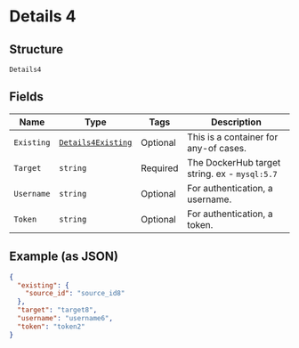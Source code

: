 
# Details 4

## Structure

`Details4`

## Fields

| Name | Type | Tags | Description |
|  --- | --- | --- | --- |
| `Existing` | [`Details4Existing`](../../doc/models/containers/details-4-existing.md) | Optional | This is a container for any-of cases. |
| `Target` | `string` | Required | The DockerHub target string. ex - `mysql:5.7` |
| `Username` | `string` | Optional | For authentication, a username. |
| `Token` | `string` | Optional | For authentication, a token. |

## Example (as JSON)

```json
{
  "existing": {
    "source_id": "source_id8"
  },
  "target": "target8",
  "username": "username6",
  "token": "token2"
}
```

